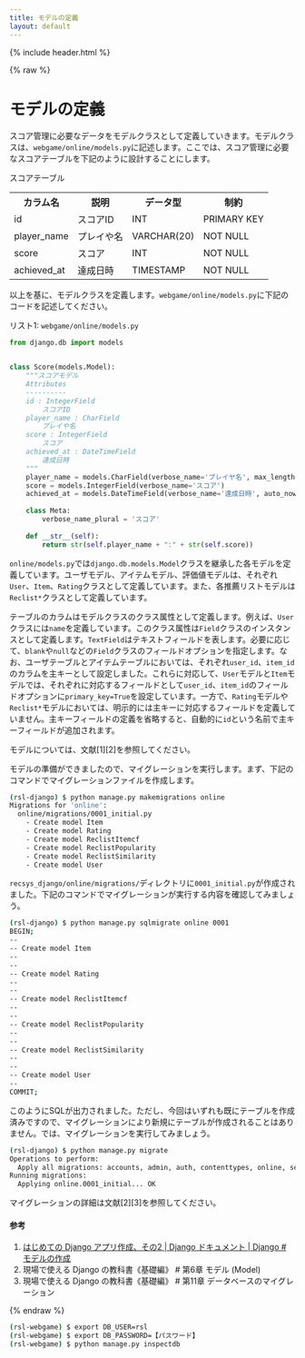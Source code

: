 ```yaml
---
title: モデルの定義
layout: default
---
```


{% include header.html %}

{% raw %}

# モデルの定義

スコア管理に必要なデータをモデルクラスとして定義していきます。モデルクラスは、`webgame/online/models.py`に記述します。ここでは、スコア管理に必要なスコアテーブルを下記のように設計することにします。

スコアテーブル
<table>
    <tr><th>カラム名</th><th>説明</th><th>データ型</th><th>制約</th></tr>
    <tr><td>id</td><td>スコアID</td><td>INT</td><td>PRIMARY KEY</td></tr>
    <tr><td>player_name</td><td>プレイや名</td><td>VARCHAR(20)</td><td>NOT NULL</td></tr>
    <tr><td>score</td><td>スコア</td><td>INT</td><td>NOT NULL</td></tr>
    <tr><td>achieved_at</td><td>達成日時</td><td>TIMESTAMP</td><td>NOT NULL</td></tr>
</table>

以上を基に、モデルクラスを定義します。`webgame/online/models.py`に下記のコードを記述してください。

リスト1: `webgame/online/models.py`
```py
from django.db import models


class Score(models.Model):
    """スコアモデル
    Attributes
    ----------
    id : IntegerField
        スコアID
    player_name : CharField
        プレイや名
    score : IntegerField
        スコア
    achieved_at : DateTimeField
        達成日時
    """
    player_name = models.CharField(verbose_name='プレイヤ名', max_length=20)
    score = models.IntegerField(verbose_name='スコア')
    achieved_at = models.DateTimeField(verbose_name='達成日時', auto_now_add=True)
 
    class Meta:
        verbose_name_plural = 'スコア'
 
    def __str__(self):
        return str(self.player_name + ":" + str(self.score))
```

`online/models.py`では`django.db.models.Model`クラスを継承した各モデルを定義しています。ユーザモデル、アイテムモデル、評価値モデルは、それぞれ`User`、`Item`、`Rating`クラスとして定義しています。また、各推薦リストモデルは`Reclist*`クラスとして定義しています。

テーブルのカラムはモデルクラスのクラス属性として定義します。例えば、`User`クラスには`name`を定義しています。このクラス属性は`Field`クラスのインスタンスとして定義します。`TextField`はテキストフィールドを表します。必要に応じて、`blank`や`null`などの`Field`クラスのフィールドオプションを指定します。なお、ユーザテーブルとアイテムテーブルにおいては、それぞれ`user_id`、`item_id`のカラムを主キーとして設定しました。これらに対応して、`User`モデルと`Item`モデルでは、それぞれに対応するフィールドとして`user_id`、`item_id`のフィールドオプションに`primary_key=True`を設定しています。一方で、`Rating`モデルや`Reclist*`モデルにおいては、明示的には主キーに対応するフィールドを定義していません。主キーフィールドの定義を省略すると、自動的に`id`という名前で主キーフィールドが追加されます。

モデルについては、文献[1][2]を参照してください。

モデルの準備ができましたので、マイグレーションを実行します。まず、下記のコマンドでマイグレーションファイルを作成します。

```bash
(rsl-django) $ python manage.py makemigrations online
Migrations for 'online':
  online/migrations/0001_initial.py
    - Create model Item
    - Create model Rating
    - Create model ReclistItemcf
    - Create model ReclistPopularity
    - Create model ReclistSimilarity
    - Create model User
```

`recsys_django/online/migrations/`ディレクトリに`0001_initial.py`が作成されました。下記のコマンドでマイグレーションが実行する内容を確認してみましょう。

```bash
(rsl-django) $ python manage.py sqlmigrate online 0001
BEGIN;
--
-- Create model Item
--
--
-- Create model Rating
--
--
-- Create model ReclistItemcf
--
--
-- Create model ReclistPopularity
--
--
-- Create model ReclistSimilarity
--
--
-- Create model User
--
COMMIT;
```

このようにSQLが出力されました。ただし、今回はいずれも既にテーブルを作成済みですので、マイグレーションにより新規にテーブルが作成されることはありません。では、マイグレーションを実行してみましょう。

```bash
(rsl-django) $ python manage.py migrate
Operations to perform:
  Apply all migrations: accounts, admin, auth, contenttypes, online, sessions
Running migrations:
  Applying online.0001_initial... OK
```

マイグレーションの詳細は文献[2][3]を参照してください。

#### 参考
1. [はじめての Django アプリ作成、その2 \| Django ドキュメント \| Django # モデルの作成](https://docs.djangoproject.com/ja/4.1/intro/tutorial02/#creating-models)
1. 現場で使える Django の教科書《基礎編》 # 第6章 モデル (Model)
1. 現場で使える Django の教科書《基礎編》 # 第11章 データベースのマイグレーション

{% endraw %}



```bash
(rsl-webgame) $ export DB_USER=rsl
(rsl-webgame) $ export DB_PASSWORD=【パスワード】
(rsl-webgame) $ python manage.py inspectdb
```

